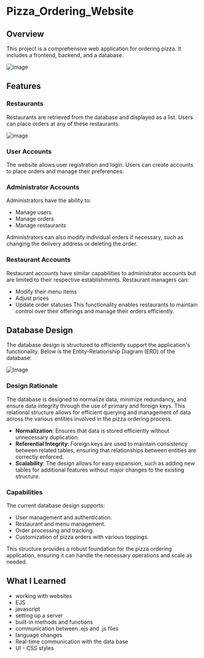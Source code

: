 # Pizza_Ordering_Website

## Overview
This project is a comprehensive web application for ordering pizza. It includes a frontend, backend, and a database.

![image](https://github.com/user-attachments/assets/0c64563c-beb6-40f6-a946-3253f52b33ee)


## Features
### Restaurants
Restaurants are retrieved from the database and displayed as a list. Users can place orders at any of these restaurants.

![image](https://github.com/user-attachments/assets/69db320b-aa29-4403-b944-f4f03c768e72)


### User Accounts
The website allows user registration and login. Users can create accounts to place orders and manage their preferences.

### Administrator Accounts
Administrators have the ability to:

- Manage users
- Manage orders
- Manage restaurants

Administrators can also modify individual orders if necessary, such as changing the delivery address or deleting the order.

### Restaurant Accounts
Restaurant accounts have similar capabilities to administrator accounts but are limited to their respective establishments. Restaurant managers can:

- Modify their menu items
- Adjust prices
- Update order statuses
This functionality enables restaurants to maintain control over their offerings and manage their orders efficiently.


## Database Design

The database design is structured to efficiently support the application's functionality. Below is the Entity-Relationship Diagram (ERD) of the database:

![Image](https://github.com/user-attachments/assets/f1d382db-7330-45e7-b76a-b121d7437ae2)

### Design Rationale
The database is designed to normalize data, minimize redundancy, and ensure data integrity through the use of primary and foreign keys. This relational structure allows for efficient querying and management of data across the various entities involved in the pizza ordering process.

- **Normalization**: Ensures that data is stored efficiently without unnecessary duplication.
- **Referential Integrity**: Foreign keys are used to maintain consistency between related tables, ensuring that relationships between entities are correctly enforced.
- **Scalability**: The design allows for easy expansion, such as adding new tables for additional features without major changes to the existing structure.

### Capabilities
The current database design supports:

- User management and authentication.
- Restaurant and menu management.
- Order processing and tracking.
- Customization of pizza orders with various toppings.

This structure provides a robust foundation for the pizza ordering application, ensuring it can handle the necessary operations and scale as needed.

## What I Learned
- working with websites
- EJS
- javascript
- setting up a server
- built-in methods and functions
- communication between .ejs and .js files
- language changes
- Real-time communication with the data base
- UI - CSS styles

